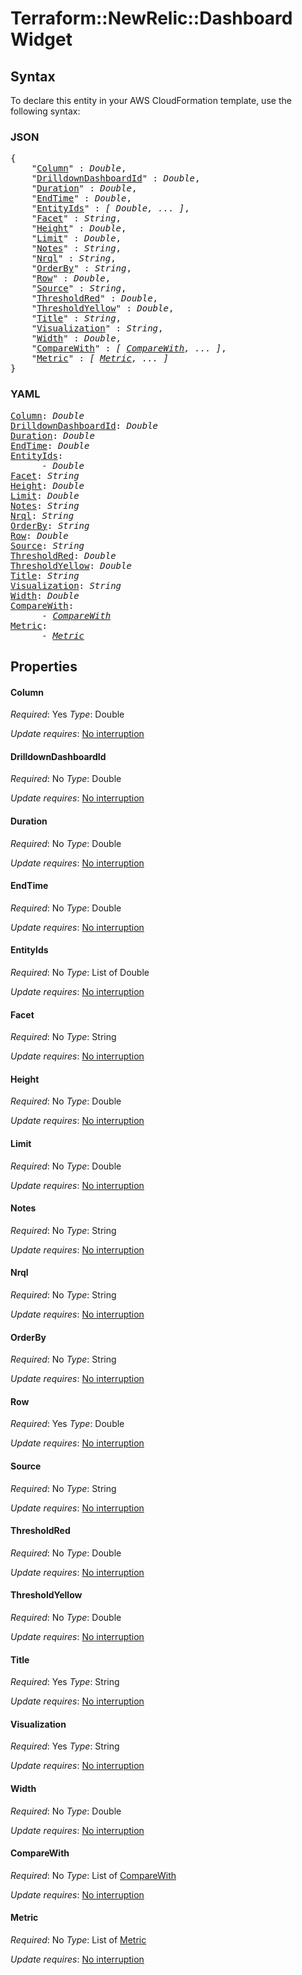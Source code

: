 # Terraform::NewRelic::Dashboard Widget

## Syntax

To declare this entity in your AWS CloudFormation template, use the following syntax:

### JSON

<pre>
{
    "<a href="#column" title="Column">Column</a>" : <i>Double</i>,
    "<a href="#drilldowndashboardid" title="DrilldownDashboardId">DrilldownDashboardId</a>" : <i>Double</i>,
    "<a href="#duration" title="Duration">Duration</a>" : <i>Double</i>,
    "<a href="#endtime" title="EndTime">EndTime</a>" : <i>Double</i>,
    "<a href="#entityids" title="EntityIds">EntityIds</a>" : <i>[ Double, ... ]</i>,
    "<a href="#facet" title="Facet">Facet</a>" : <i>String</i>,
    "<a href="#height" title="Height">Height</a>" : <i>Double</i>,
    "<a href="#limit" title="Limit">Limit</a>" : <i>Double</i>,
    "<a href="#notes" title="Notes">Notes</a>" : <i>String</i>,
    "<a href="#nrql" title="Nrql">Nrql</a>" : <i>String</i>,
    "<a href="#orderby" title="OrderBy">OrderBy</a>" : <i>String</i>,
    "<a href="#row" title="Row">Row</a>" : <i>Double</i>,
    "<a href="#source" title="Source">Source</a>" : <i>String</i>,
    "<a href="#thresholdred" title="ThresholdRed">ThresholdRed</a>" : <i>Double</i>,
    "<a href="#thresholdyellow" title="ThresholdYellow">ThresholdYellow</a>" : <i>Double</i>,
    "<a href="#title" title="Title">Title</a>" : <i>String</i>,
    "<a href="#visualization" title="Visualization">Visualization</a>" : <i>String</i>,
    "<a href="#width" title="Width">Width</a>" : <i>Double</i>,
    "<a href="#comparewith" title="CompareWith">CompareWith</a>" : <i>[ <a href="widget-comparewith.md">CompareWith</a>, ... ]</i>,
    "<a href="#metric" title="Metric">Metric</a>" : <i>[ <a href="widget-metric.md">Metric</a>, ... ]</i>
}
</pre>

### YAML

<pre>
<a href="#column" title="Column">Column</a>: <i>Double</i>
<a href="#drilldowndashboardid" title="DrilldownDashboardId">DrilldownDashboardId</a>: <i>Double</i>
<a href="#duration" title="Duration">Duration</a>: <i>Double</i>
<a href="#endtime" title="EndTime">EndTime</a>: <i>Double</i>
<a href="#entityids" title="EntityIds">EntityIds</a>: <i>
      - Double</i>
<a href="#facet" title="Facet">Facet</a>: <i>String</i>
<a href="#height" title="Height">Height</a>: <i>Double</i>
<a href="#limit" title="Limit">Limit</a>: <i>Double</i>
<a href="#notes" title="Notes">Notes</a>: <i>String</i>
<a href="#nrql" title="Nrql">Nrql</a>: <i>String</i>
<a href="#orderby" title="OrderBy">OrderBy</a>: <i>String</i>
<a href="#row" title="Row">Row</a>: <i>Double</i>
<a href="#source" title="Source">Source</a>: <i>String</i>
<a href="#thresholdred" title="ThresholdRed">ThresholdRed</a>: <i>Double</i>
<a href="#thresholdyellow" title="ThresholdYellow">ThresholdYellow</a>: <i>Double</i>
<a href="#title" title="Title">Title</a>: <i>String</i>
<a href="#visualization" title="Visualization">Visualization</a>: <i>String</i>
<a href="#width" title="Width">Width</a>: <i>Double</i>
<a href="#comparewith" title="CompareWith">CompareWith</a>: <i>
      - <a href="widget-comparewith.md">CompareWith</a></i>
<a href="#metric" title="Metric">Metric</a>: <i>
      - <a href="widget-metric.md">Metric</a></i>
</pre>

## Properties

#### Column

_Required_: Yes
_Type_: Double

_Update requires_: [No interruption](https://docs.aws.amazon.com/AWSCloudFormation/latest/UserGuide/using-cfn-updating-stacks-update-behaviors.html#update-no-interrupt)

#### DrilldownDashboardId

_Required_: No
_Type_: Double

_Update requires_: [No interruption](https://docs.aws.amazon.com/AWSCloudFormation/latest/UserGuide/using-cfn-updating-stacks-update-behaviors.html#update-no-interrupt)

#### Duration

_Required_: No
_Type_: Double

_Update requires_: [No interruption](https://docs.aws.amazon.com/AWSCloudFormation/latest/UserGuide/using-cfn-updating-stacks-update-behaviors.html#update-no-interrupt)

#### EndTime

_Required_: No
_Type_: Double

_Update requires_: [No interruption](https://docs.aws.amazon.com/AWSCloudFormation/latest/UserGuide/using-cfn-updating-stacks-update-behaviors.html#update-no-interrupt)

#### EntityIds

_Required_: No
_Type_: List of Double

_Update requires_: [No interruption](https://docs.aws.amazon.com/AWSCloudFormation/latest/UserGuide/using-cfn-updating-stacks-update-behaviors.html#update-no-interrupt)

#### Facet

_Required_: No
_Type_: String

_Update requires_: [No interruption](https://docs.aws.amazon.com/AWSCloudFormation/latest/UserGuide/using-cfn-updating-stacks-update-behaviors.html#update-no-interrupt)

#### Height

_Required_: No
_Type_: Double

_Update requires_: [No interruption](https://docs.aws.amazon.com/AWSCloudFormation/latest/UserGuide/using-cfn-updating-stacks-update-behaviors.html#update-no-interrupt)

#### Limit

_Required_: No
_Type_: Double

_Update requires_: [No interruption](https://docs.aws.amazon.com/AWSCloudFormation/latest/UserGuide/using-cfn-updating-stacks-update-behaviors.html#update-no-interrupt)

#### Notes

_Required_: No
_Type_: String

_Update requires_: [No interruption](https://docs.aws.amazon.com/AWSCloudFormation/latest/UserGuide/using-cfn-updating-stacks-update-behaviors.html#update-no-interrupt)

#### Nrql

_Required_: No
_Type_: String

_Update requires_: [No interruption](https://docs.aws.amazon.com/AWSCloudFormation/latest/UserGuide/using-cfn-updating-stacks-update-behaviors.html#update-no-interrupt)

#### OrderBy

_Required_: No
_Type_: String

_Update requires_: [No interruption](https://docs.aws.amazon.com/AWSCloudFormation/latest/UserGuide/using-cfn-updating-stacks-update-behaviors.html#update-no-interrupt)

#### Row

_Required_: Yes
_Type_: Double

_Update requires_: [No interruption](https://docs.aws.amazon.com/AWSCloudFormation/latest/UserGuide/using-cfn-updating-stacks-update-behaviors.html#update-no-interrupt)

#### Source

_Required_: No
_Type_: String

_Update requires_: [No interruption](https://docs.aws.amazon.com/AWSCloudFormation/latest/UserGuide/using-cfn-updating-stacks-update-behaviors.html#update-no-interrupt)

#### ThresholdRed

_Required_: No
_Type_: Double

_Update requires_: [No interruption](https://docs.aws.amazon.com/AWSCloudFormation/latest/UserGuide/using-cfn-updating-stacks-update-behaviors.html#update-no-interrupt)

#### ThresholdYellow

_Required_: No
_Type_: Double

_Update requires_: [No interruption](https://docs.aws.amazon.com/AWSCloudFormation/latest/UserGuide/using-cfn-updating-stacks-update-behaviors.html#update-no-interrupt)

#### Title

_Required_: Yes
_Type_: String

_Update requires_: [No interruption](https://docs.aws.amazon.com/AWSCloudFormation/latest/UserGuide/using-cfn-updating-stacks-update-behaviors.html#update-no-interrupt)

#### Visualization

_Required_: Yes
_Type_: String

_Update requires_: [No interruption](https://docs.aws.amazon.com/AWSCloudFormation/latest/UserGuide/using-cfn-updating-stacks-update-behaviors.html#update-no-interrupt)

#### Width

_Required_: No
_Type_: Double

_Update requires_: [No interruption](https://docs.aws.amazon.com/AWSCloudFormation/latest/UserGuide/using-cfn-updating-stacks-update-behaviors.html#update-no-interrupt)

#### CompareWith

_Required_: No
_Type_: List of <a href="widget-comparewith.md">CompareWith</a>

_Update requires_: [No interruption](https://docs.aws.amazon.com/AWSCloudFormation/latest/UserGuide/using-cfn-updating-stacks-update-behaviors.html#update-no-interrupt)

#### Metric

_Required_: No
_Type_: List of <a href="widget-metric.md">Metric</a>

_Update requires_: [No interruption](https://docs.aws.amazon.com/AWSCloudFormation/latest/UserGuide/using-cfn-updating-stacks-update-behaviors.html#update-no-interrupt)

